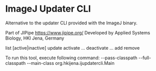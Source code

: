 # ImageJ Updater CLI

Alternative to the updater CLI provided with the ImageJ binary.

Part of JIPipe https://www.jipipe.org/
Developed by Applied Systems Biology, HKI Jena, Germany

list [active|inactive]
update
activate <Update Site Name> <Update Site Name> ...
deactivate <Update Site Name> <Update Site Name> ...
add <Update Site Name> <URL>
remove <Update Site Name>

To run this tool, execute following command:
<ImageJ executable> --pass-classpath --full-classpath --main-class org.hkijena.ijupdatercli.Main